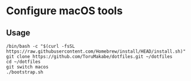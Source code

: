 # Configure macOS tools

## Usage

```
/bin/bash -c "$(curl -fsSL https://raw.githubusercontent.com/Homebrew/install/HEAD/install.sh)"
git clone https://github.com/ToruMakabe/dotfiles.git ~/dotfiles
cd ~/dotfiles
git switch macos
./bootstrap.sh
```
